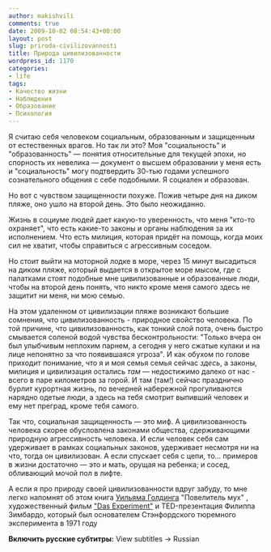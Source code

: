 ```yaml
---
author: makishvili
comments: true
date: 2009-10-02 08:54:43+00:00
layout: post
slug: priroda-civilizovannosti
title: Природа цивилизованности
wordpress_id: 1170
categories:
- life
tags:
- Качество жизни
- Наблюдения
- Образование
- Психология
---
```


Я считаю себя человеком социальным, образованным и защищенным от естественных врагов. Но так ли это?
Моя "социальность" и "образованность" — понятия относительные для текущей эпохи, но спорность их невелика — документ о высшем образовании у меня есть и "социальность" могу подтвердить 30-тью годами успешного сознательного общения с себе подобными. Я социален и образован.

Но вот с чувством защищенности похуже. Пожив четыре дня на диком пляже, оно ушло на второй день. Это было неожиданно.<!-- more -->

Жизнь в социуме людей дает какую-то уверенность, что меня "кто-то охраняет", что есть какие-то законы и органы наблюдения за их исполнением. Что есть милиция, которая придёт на помощь, когда моих сил не хватит, чтобы справиться с агрессивным соседом.

Но стоит выйти на моторной лодке в море, через 15 минут высадиться на диком пляже, который выдается в открытое море мысом, где с палатками стоят подобные мне цивилизованные и образованные люди, чтобы на второй день понять, что никто кроме меня самого здесь не защитит ни меня, ни мою семью.

На этом удаленном от цивилизации пляже возникают большие сомнения, что цивилизованность - природное свойство человека. По той причине, что цивилизованность, как тонкий слой пота, очень быстро смывается соленой водой чувства бесконтрольности: "Только вчера он был улыбчивым неплохим парнем, а сегодня у него сжатые кулаки и на лице непонятно за что появившаяся угроза". И как обухом по голове приходит понимание, что я и моя семья семья сейчас _здесь_, а законы, милиция и цивилизация остались _там_ — недостижимо далеко от нас - всего в паре километров за горой. И там (там!) сейчас празднично бурлит курортная жизнь, по вечерней  набережной прогуливаются нарядно одетые люди, а здесь на тебя смотрит выпивший человек и ему нет преград, кроме тебя самого.

Так что, социальная защищенность — это миф. А цивилизованность человека скорее обусловлена законами общества, сдерживающими природную агрессивность человека. И если человек себя сам удерживает в рамках социальных законов, удерживает несмотря ни на что, тогда он цивилизован. А если спускает себя с цепи, то... примеров в жизни достаточно — это и мать, орущая на ребенка; и сосед, обливающий мочой пол в лифте.

А если я про природу своей цивилизованности вдруг забуду, то мне легко напомнят об этом книга [Уильяма Голдинга](http://slovari.yandex.ru/dict/krugosvet/article/0/0b/1003034.htm) "Повелитель мух" , художественный фильм ["Das Experiment"](http://www.kinokopilka.ru/movies/2202-eksperiment) и TED-презентация Филиппа Зимбардо, который был основателем Стэнфордского тюремного эксперимента в 1971 году



**Включить русские субтитры:** View subtitles -> Russian
